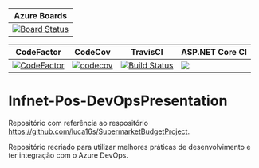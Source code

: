 |Azure Boards|
|------------|
|[![Board Status](https://dev.azure.com/DeadFishStudio/6c2f9ae8-4e0c-4332-94c8-686b930c05e3/2a3c83c7-fe34-4623-a133-3242e12a4586/_apis/work/boardbadge/bb939a76-4bfd-42d5-991d-53aacfb5df4f?columnOptions=1)](https://dev.azure.com/DeadFishStudio/6c2f9ae8-4e0c-4332-94c8-686b930c05e3/_boards/board/t/2a3c83c7-fe34-4623-a133-3242e12a4586/Microsoft.RequirementCategory/)|

|CodeFactor|CodeCov|TravisCI|ASP.NET Core CI|
|----------|-------|--------|---------------|
|[![CodeFactor](https://www.codefactor.io/repository/github/luca16s/infnet-pos-devopspresentation/badge)](https://www.codefactor.io/repository/github/luca16s/infnet-pos-devopspresentation)|[![codecov](https://codecov.io/gh/luca16s/Infnet-Pos-DevOpsPresentation/branch/master/graph/badge.svg)](https://codecov.io/gh/luca16s/Infnet-Pos-DevOpsPresentation)|[![Build Status](https://travis-ci.org/luca16s/Infnet-Pos-DevOpsPresentation.svg?branch=master)](https://travis-ci.org/luca16s/Infnet-Pos-DevOpsPresentation)|![](https://www.github.com/luca16s/Infnet-Pos-DevOpsPresentation/workflows/ASP.NET%20Core%20CI/badge.svg)|


# Infnet-Pos-DevOpsPresentation
Repositório com referência ao respositório https://github.com/luca16s/SupermarketBudgetProject.

Repositório recriado para utilizar melhores práticas de desenvolvimento e ter integração com o Azure DevOps.
